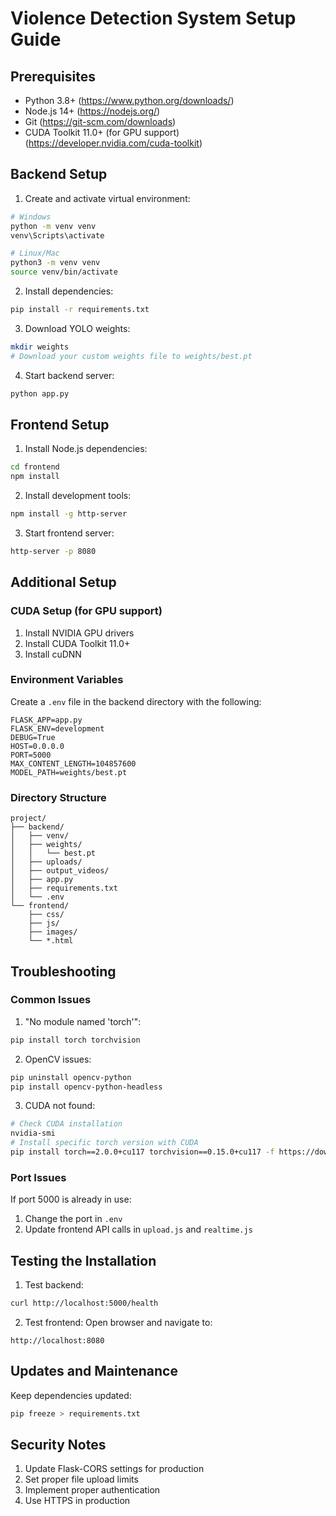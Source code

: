 # Violence Detection System Setup Guide

## Prerequisites
- Python 3.8+ (https://www.python.org/downloads/)
- Node.js 14+ (https://nodejs.org/)
- Git (https://git-scm.com/downloads)
- CUDA Toolkit 11.0+ (for GPU support) (https://developer.nvidia.com/cuda-toolkit)

## Backend Setup

1. Create and activate virtual environment:
```bash
# Windows
python -m venv venv
venv\Scripts\activate

# Linux/Mac
python3 -m venv venv
source venv/bin/activate
```

2. Install dependencies:
```bash
pip install -r requirements.txt
```

3. Download YOLO weights:
```bash
mkdir weights
# Download your custom weights file to weights/best.pt
```

4. Start backend server:
```bash
python app.py
```

## Frontend Setup

1. Install Node.js dependencies:
```bash
cd frontend
npm install
```

2. Install development tools:
```bash
npm install -g http-server
```

3. Start frontend server:
```bash
http-server -p 8080
```

## Additional Setup

### CUDA Setup (for GPU support)
1. Install NVIDIA GPU drivers
2. Install CUDA Toolkit 11.0+
3. Install cuDNN

### Environment Variables
Create a `.env` file in the backend directory with the following:
```env
FLASK_APP=app.py
FLASK_ENV=development
DEBUG=True
HOST=0.0.0.0
PORT=5000
MAX_CONTENT_LENGTH=104857600
MODEL_PATH=weights/best.pt
```

### Directory Structure
```
project/
├── backend/
│   ├── venv/
│   ├── weights/
│   │   └── best.pt
│   ├── uploads/
│   ├── output_videos/
│   ├── app.py
│   ├── requirements.txt
│   └── .env
└── frontend/
    ├── css/
    ├── js/
    ├── images/
    └── *.html
```

## Troubleshooting

### Common Issues

1. "No module named 'torch'":
```bash
pip install torch torchvision
```

2. OpenCV issues:
```bash
pip uninstall opencv-python
pip install opencv-python-headless
```

3. CUDA not found:
```bash
# Check CUDA installation
nvidia-smi
# Install specific torch version with CUDA
pip install torch==2.0.0+cu117 torchvision==0.15.0+cu117 -f https://download.pytorch.org/whl/cu117/torch_stable.html
```

### Port Issues
If port 5000 is already in use:
1. Change the port in `.env`
2. Update frontend API calls in `upload.js` and `realtime.js`

## Testing the Installation

1. Test backend:
```bash
curl http://localhost:5000/health
```

2. Test frontend:
Open browser and navigate to:
```
http://localhost:8080
```

## Updates and Maintenance

Keep dependencies updated:
```bash
pip freeze > requirements.txt
```

## Security Notes

1. Update Flask-CORS settings for production
2. Set proper file upload limits
3. Implement proper authentication
4. Use HTTPS in production